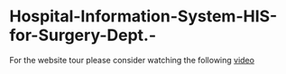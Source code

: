 # Hospital-Information-System-HIS-for-Surgery-Dept.-

For the website tour please consider watching the following [video](../team18_website_tour.mp4)
